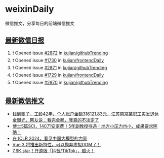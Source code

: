 # weixinDaily
微信推文，分享每日的前端微信推文

## [最新微信日报](https://github.com/kujian/weixinDaily/issues)

<!--START_SECTION:activity-->
1. ❗ Opened issue [#2872](https://github.com/kujian/githubTrending/issues/2872) in [kujian/githubTrending](https://github.com/kujian/githubTrending)
2. ❗ Opened issue [#1730](https://github.com/kujian/frontendDaily/issues/1730) in [kujian/frontendDaily](https://github.com/kujian/frontendDaily)
3. ❗ Opened issue [#2871](https://github.com/kujian/githubTrending/issues/2871) in [kujian/githubTrending](https://github.com/kujian/githubTrending)
4. ❗ Opened issue [#1729](https://github.com/kujian/frontendDaily/issues/1729) in [kujian/frontendDaily](https://github.com/kujian/frontendDaily)
5. ❗ Opened issue [#2870](https://github.com/kujian/githubTrending/issues/2870) in [kujian/githubTrending](https://github.com/kujian/githubTrending)
<!--END_SECTION:activity-->


## [最新微信推文](https://weixin.qdkfweb.cn/)

<!-- BLOG-POST-LIST:START -->
- [钱到账了，工龄42年，个人账户金额316121.83元，江苏南京某职工实发退休金曝光，网友说：看完金额，我真的不淡定了](https://weixin.qdkfweb.cn/47608.html)
- [博士5篇SCI，140万安家费！5年副教授待遇！地方小压力也小，成果要求明确！](https://weixin.qdkfweb.cn/47621.html)
- [在 ICLR 2024，看见中国大模型的力量](https://weixin.qdkfweb.cn/47622.html)
- [Vue 3 将推出新特性，可以抛弃虚拟DOM了！](https://weixin.qdkfweb.cn/47580.html)
- [7.6K star！开源版「抖音/TikTok」，超火！](https://weixin.qdkfweb.cn/47629.html)
<!-- BLOG-POST-LIST:END -->